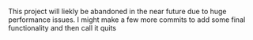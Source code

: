 This project will liekly be abandoned in the near future due to huge performance issues.
I might make a few more commits to add some final functionality and then call it quits
